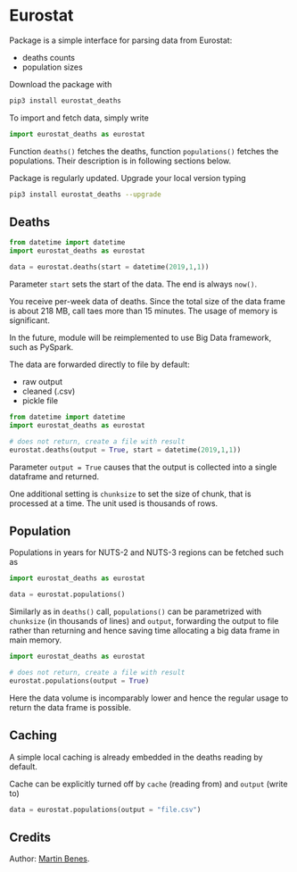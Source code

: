 # Eurostat

Package is a simple interface for parsing data from Eurostat:

* deaths counts
* population sizes

Download the package with

```bash
pip3 install eurostat_deaths
```

To import and fetch data, simply write

```python
import eurostat_deaths as eurostat
```

Function `deaths()` fetches the deaths, function `populations()` fetches the populations.
Their description is in following sections below.

Package is regularly updated. Upgrade your local version typing

```bash
pip3 install eurostat_deaths --upgrade
```

## Deaths

```python
from datetime import datetime
import eurostat_deaths as eurostat

data = eurostat.deaths(start = datetime(2019,1,1))
```

Parameter `start` sets the start of the data. The end is always `now()`.

You receive per-week data of deaths. Since the total size of the data frame is about 218 MB, call taes more than 15 minutes. The usage of memory is significant.

In the future, module will be reimplemented to use Big Data framework, such as PySpark.

The data are forwarded directly to file by default:
* raw output
* cleaned (.csv)
* pickle file

```python
from datetime import datetime
import eurostat_deaths as eurostat

# does not return, create a file with result
eurostat.deaths(output = True, start = datetime(2019,1,1))
```


Parameter `output = True` causes that the output is collected into a single dataframe and returned.

One additional setting is `chunksize` to set the size of chunk, that is processed at a time. The unit used is thousands of rows.

## Population

Populations in years for NUTS-2 and NUTS-3 regions can be fetched such as

```python
import eurostat_deaths as eurostat

data = eurostat.populations()
```

Similarly as in `deaths()` call, `populations()` can be parametrized with `chunksize` (in thousands of lines) and `output`, forwarding the output to file rather than returning and hence saving time allocating a big data frame in main memory.

```python
import eurostat_deaths as eurostat

# does not return, create a file with result
eurostat.populations(output = True)
```

Here the data volume is incomparably lower and hence the regular usage to return the data frame is possible.

## Caching

A simple local caching is already embedded in the deaths reading by default.

Cache can be explicitly turned off by `cache` (reading from) and `output` (write to)

```python
data = eurostat.populations(output = "file.csv")
```

## Credits

Author: [Martin Benes](https://www.github.com/martinbenes1996).